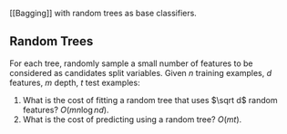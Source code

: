 [[Bagging]] with random trees as base classifiers. 
## Random Trees
For each tree, randomly sample a small number of features to be considered as candidates split variables. 
Given $n$ training examples, $d$ features, $m$ depth, $t$ test examples: 
1. What is the cost of fitting a random tree that uses $\sqrt d$ random features? $O(mn\log n d)$. 
2. What is the cost of predicting using a random tree? $O(mt)$. 